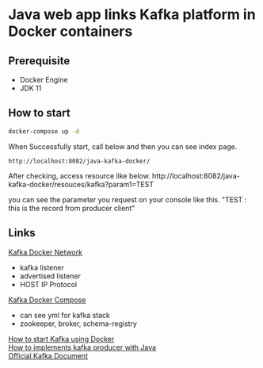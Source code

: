 # Java web app links Kafka platform in Docker containers

## Prerequisite
- Docker Engine
- JDK 11

## How to start
```sh
docker-compose up -d
```

When Successfully start, call below and then you can see index page.
```
http://localhost:8082/java-kafka-docker/
```

After checking, access resource like below.
http://localhost:8082/java-kafka-docker/resouces/kafka?param1=TEST

you can see the parameter you request on your console like this.
"TEST : this is the record from producer client"

## Links
[Kafka Docker Network](https://www.confluent.io/blog/kafka-listeners-explained/)
- kafka listener
- advertised listener
- HOST IP Protocol

[Kafka Docker Compose](https://github.com/conduktor/kafka-stack-docker-compose/blob/master/full-stack.yml)
- can see yml for kafka stack
- zookeeper, broker, schema-registry

[How to start Kafka using Docker](https://www.conduktor.io/kafka/how-to-start-kafka-using-docker/)<br>
[How to implements kafka producer with Java](https://www.conduktor.io/kafka/complete-kafka-producer-with-java/)<br>
[Official Kafka Document](https://kafka.apache.org/intro)